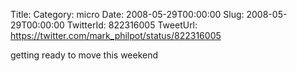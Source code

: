 Title: 
Category: micro
Date: 2008-05-29T00:00:00
Slug: 2008-05-29T00:00:00
TwitterId: 822316005
TweetUrl: https://twitter.com/mark_philpot/status/822316005

getting ready to move this weekend